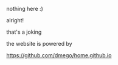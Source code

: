 nothing here :)

alright!

that's a joking

the website is powered by 

https://github.com/dmego/home.github.io

